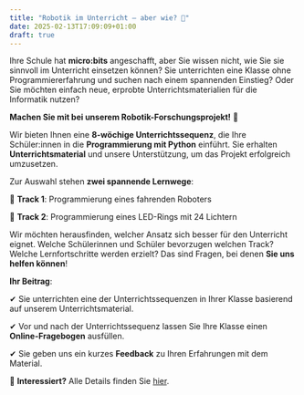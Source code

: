 ```yaml
---
title: "Robotik im Unterricht – aber wie? 🤖"
date: 2025-02-13T17:09:09+01:00
draft: true
---
```



Ihre Schule hat **micro:bits** angeschafft, aber Sie wissen nicht, wie Sie sie sinnvoll im Unterricht einsetzen können?
Sie unterrichten eine Klasse ohne Programmiererfahrung und suchen nach einem spannenden Einstieg?
Oder Sie möchten einfach neue, erprobte Unterrichtsmaterialien für die Informatik nutzen?

**Machen Sie mit bei unserem Robotik-Forschungsprojekt!** 🚀

Wir bieten Ihnen eine **8-wöchige Unterrichtssequenz**, die Ihre Schüler:innen in die **Programmierung mit Python** einführt. Sie erhalten **Unterrichtsmaterial** und unsere Unterstützung, um das Projekt erfolgreich umzusetzen.

Zur Auswahl stehen **zwei spannende Lernwege**:

🔹 **Track 1**: Programmierung eines fahrenden Roboters

🔹 **Track 2**: Programmierung eines LED-Rings mit 24 Lichtern

Wir möchten herausfinden, welcher Ansatz sich besser für den Unterricht eignet. Welche Schülerinnen und Schüler bevorzugen welchen Track? Welche Lernfortschritte werden erzielt? Das sind Fragen, bei denen **Sie uns helfen können**!

**Ihr Beitrag**:

✔ Sie unterrichten eine der Unterrichtssequenzen in Ihrer Klasse basierend auf unserem Unterrichtsmaterial.

✔ Vor und nach der Unterrichtssequenz lassen Sie Ihre Klasse einen **Online-Fragebogen** ausfüllen.

✔ Sie geben uns ein kurzes **Feedback** zu Ihren Erfahrungen mit dem Material.

📌 **Interessiert?**
Alle Details finden Sie [hier](../Robotikprojekt-Detailinfo).
